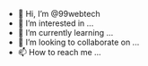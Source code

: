 - 👋 Hi, I’m @99webtech
- 👀 I’m interested in ...
- 🌱 I’m currently learning ...
- 💞️ I’m looking to collaborate on ...
- 📫 How to reach me ...

<!---
99webtech/99webtech is a ✨ special ✨ repository because its `README.md` (this file) appears on your GitHub profile.
You can click the Preview link to take a look at your changes.
--->
